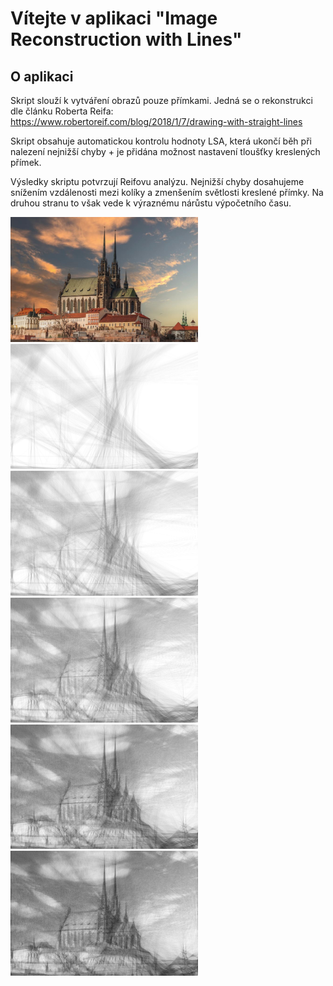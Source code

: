  # Vítejte v aplikaci "Image Reconstruction with Lines"

 ## O aplikaci

Skript slouží k vytváření obrazů pouze přímkami. Jedná se o rekonstrukci dle článku Roberta Reifa:
https://www.robertoreif.com/blog/2018/1/7/drawing-with-straight-lines

Skript obsahuje automatickou kontrolu hodnoty LSA, která ukončí běh při nalezení nejnižší chyby + je přidána možnost 
nastavení tloušťky kreslených přímek.

Výsledky skriptu potvrzují Reifovu analýzu. Nejnižší chyby dosahujeme snížením vzdálenosti mezi kolíky a zmenšením světlosti 
kreslené přímky. Na druhou stranu to však vede k výraznému nárůstu výpočetního času.

<img src="./images/gradual_formation/Brno-Cathedral-of-St-Peter.jpg" width="300">
<img src="./images/gradual_formation/Brno-Cathedral-of-St-Peter.jpg_PBP-2_GS-2_LSE-0.230_LN-8000_TH-0.png" width="300">
<img src="./images/gradual_formation/Brno-Cathedral-of-St-Peter.jpg_PBP-2_GS-2_LSE-0.149_LN-18000_TH-0.png" width="300">
<img src="./images/gradual_formation/Brno-Cathedral-of-St-Peter.jpg_PBP-2_GS-2_LSE-0.086_LN-28000_TH-0.png" width="300">
<img src="./images/gradual_formation/Brno-Cathedral-of-St-Peter.jpg_PBP-2_GS-2_LSE-0.042_LN-38000_TH-0.png" width="300">
<img src="./images/gradual_formation/Brno-Cathedral-of-St-Peter.jpg_PBP-2_GS-2_LSE-0.023_TH-0_LN-44730_ET-19819.png" width="300">


